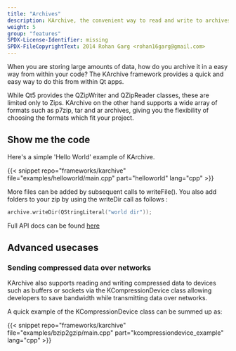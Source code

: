 ```yaml
---
title: "Archives"
description: KArchive, the convenient way to read and write to archives.
weight: 5
group: "features"
SPDX-License-Identifier: missing
SPDX-FileCopyrightText: 2014 Rohan Garg <rohan16garg@gmail.com>
---
```


When you are storing large amounts of data, how do you archive it in
a easy way from within your code? The KArchive framework provides a quick
and easy way to do this from within Qt apps.

While Qt5 provides the QZipWriter and QZipReader classes, these are limited
only to Zips. KArchive on the other hand supports a wide array of formats
such as p7zip, tar and ar archives, giving you the flexibility of
choosing the formats which fit your project.

## Show me the code

Here's a simple 'Hello World' example of KArchive.

{{< snippet repo="frameworks/karchive" file="examples/helloworld/main.cpp" part="helloworld" lang="cpp" >}}

More files can be added by subsequent calls to writeFile(). You also add folders
to your zip by using the writeDir call as follows :

```cpp
archive.writeDir(QStringLiteral("world dir"));
```

Full API docs can be found [here](http://api.kde.org/frameworks/karchive/html/index.html)

## Advanced usecases

### Sending compressed data over networks
KArchive also supports reading and writing compressed data to devices such as
buffers or sockets via the KCompressionDevice class allowing developers to save
bandwidth while transmitting data over networks.

A quick example of the KCompressionDevice class can be summed up as:

{{< snippet repo="frameworks/karchive" file="examples/bzip2gzip/main.cpp" part="kcompressiondevice_example" lang="cpp" >}}

